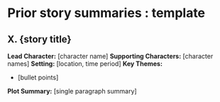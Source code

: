 # Prior story summaries : template

## X. {story title}

**Lead Character:**  [character name]
**Supporting Characters:**  [character names]
**Setting:**  [location, time period]
**Key Themes:** 
- [bullet points]

**Plot Summary:** [single paragraph summary]